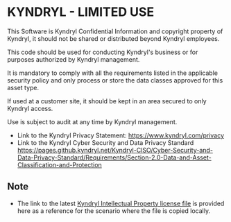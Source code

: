 # KYNDRYL - LIMITED USE

This Software is Kyndryl Confidential Information and copyright property of Kyndryl, it should not be shared or distributed beyond Kyndryl employees. 

This code should be used for conducting Kyndryl's business or for purposes authorized by Kyndryl management.

It is mandatory to comply with all the requirements listed in the applicable security policy and only process or store the data classes approved for this asset type.

If used at a customer site, it should be kept in an area secured to only Kyndryl access.

Use is subject to audit at any time by Kyndryl management.

* Link to the Kyndryl Privacy Statement: https://www.kyndryl.com/privacy
* Link to the Kyndryl Cyber Security and Data Privacy Standard  https://pages.github.kyndryl.net/Kyndryl-CISO/Cyber-Security-and-Data-Privacy-Standard/Requirements/Section-2.0-Data-and-Asset-Classification-and-Protection


## Note
* The link to the latest [Kyndryl Intellectual Property license file](https://github.kyndryl.net/Continuous-Engineering/CE-Documentation/blob/master/files/LICENSE.md) is provided here as a reference for the scenario where the file is copied locally.
